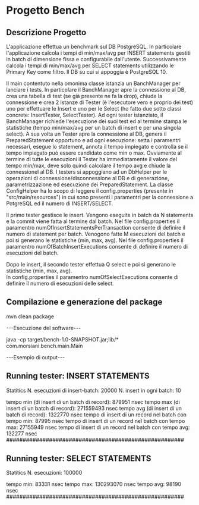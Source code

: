 Progetto Bench
==============

Descrizione Progetto
--------------------

L'applicazione effettua un benchmark sul DB PostgreSQL. In particolare l'applicazione calcola i tempi di min/max/avg per INSERT statements gestiti in batch di dimensione fissa e configurabile dall'utente. Successivamente calcola i tempi di min/max/avg per SELECT statements utilizzando le Primary Key come filtro. Il DB su cui si appoggia è PostgreSQL 10.

Il main contentuto nella omonima classe istanzia un BanchManager per lanciare i tests.
In particolare il BanchManager apre la connessione al DB, crea una tabella di test (se già presente ne fa la drop), chiude la connessione e crea 2 istanze di Tester  (è l'esecutore vero e proprio dei test) uno per effettuare le Insert e uno per le Select (ho fatto due sotto classi concrete: InsertTester, SelectTester). Ad ogni tester istanziato, il BanchManager richiede l'esecuzione dei suoi test ed al termine stampa le statistiche (tempo min/max/avg per un batch di insert e per una singola select).
A sua volta un Tester apre la connessione al DB, genera il PreparedStatement opportuno e ad ogni esecuzione: setta i paramentri necessari, esegue lo statement, annota il tempo impiegato e controlla se il tempo impiegato può essere candidato come min o max. Ovviamente al termine di tutte le esecuzioni il Tester ha immediatamente il valore del tempo min/max, deve solo quindi calcolare il tempo avg e chiude la connessionel al DB.
I testers si appoggiano ad un DbHelper per le operazioni di connessione/disconnessione al DB e di generazione, parametrizzazione ed esecuzione dei PreparedStatement.
La classe ConfigHelper ha lo scopo di leggere il config.properties (presente in "src/main/resources") in cui sono presenti i paramentri per la connessione a PotgreSQL ed il numero di INSERT/SELECT.

Il primo tester gestisce le insert. Vengono eseguite in batch da N statements e la commit viene fatta al termine dal batch.
Nel file config.properties il paramentro numOfInsertStatementsPerTransaction consente di definire il numero di statement per batch.
Venogono fatte M esecuzioni del batch e poi si generano le statistiche (min, max, avg). 
Nel file config.properties il paramentro numOfBatchInsertExecutions consente di definire il numero di esecuzioni del batch.

Dopo le insert, il secondo tester effettua Q select e poi si generano le statistiche (min, max, avg).   
In config.properties il paramentro numOfSelectExecutions consente di definire il numero di esecuzioni delle select.

Compilazione e generazione del package
--------------------

mvn clean package

---Esecuzione del software---

java -cp target/bench-1.0-SNAPSHOT.jar;lib/* com.morsiani.bench.main.Main

---Esempio di output---

Running tester: INSERT STATEMENTS
------------------------------------------------------
Statitics
N. esecuzioni di insert-batch: 20000
N. insert in ogni batch: 10

tempo min (di insert di un batch di record): 879951 nsec
tempo max (di insert di un batch di record): 271559493 nsec
tempo avg (di insert di un batch di record): 1322770 nsec
tempo di insert di un record nel batch con tempo min: 87995 nsec
tempo di insert di un record nel batch con tempo max: 27155949 nsec
tempo di insert di un record nel batch con tempo avg: 132277 nsec
######################################################


Running tester: SELECT STATEMENTS
------------------------------------------------------
Statitics
N. esecuzioni: 100000

tempo min: 83331 nsec
tempo max: 130293070 nsec
tempo avg: 98190 nsec
######################################################
